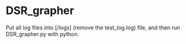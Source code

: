 # DSR_grapher
Put all log files into [/logs] (remove the test_log.log) file, and then run DSR_grapher.py with python.
